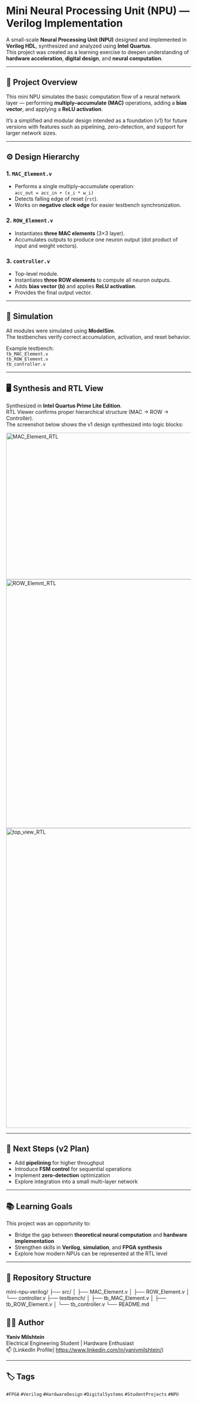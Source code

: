 # Mini Neural Processing Unit (NPU) — Verilog Implementation

A small-scale **Neural Processing Unit (NPU)** designed and implemented in **Verilog HDL**, synthesized and analyzed using **Intel Quartus**.  
This project was created as a learning exercise to deepen understanding of **hardware acceleration**, **digital design**, and **neural computation**.

---

## 🧠 Project Overview
This mini NPU simulates the basic computation flow of a neural network layer — performing **multiply–accumulate (MAC)** operations, adding a **bias vector**, and applying a **ReLU activation**.

It’s a simplified and modular design intended as a foundation (v1) for future versions with features such as pipelining, zero-detection, and support for larger network sizes.

---

## ⚙️ Design Hierarchy

### 1. `MAC_Element.v`
- Performs a single multiply–accumulate operation:  
  `acc_out = acc_in + (x_i * w_i)`
- Detects falling edge of reset (`rst`).
- Works on **negative clock edge** for easier testbench synchronization.

### 2. `ROW_Element.v`
- Instantiates **three MAC elements** (3×3 layer).  
- Accumulates outputs to produce one neuron output (dot product of input and weight vectors).

### 3. `controller.v`
- Top-level module.  
- Instantiates **three ROW elements** to compute all neuron outputs.  
- Adds **bias vector (b)** and applies **ReLU activation**.  
- Provides the final output vector.

---

## 🧩 Simulation
All modules were simulated using **ModelSim**.  
The testbenches verify correct accumulation, activation, and reset behavior.

Example testbench:  
`tb_MAC_Element.v`  
`tb_ROW_Element.v`  
`tb_controller.v`

---

## 🖥️ Synthesis and RTL View
Synthesized in **Intel Quartus Prime Lite Edition**.  
RTL Viewer confirms proper hierarchical structure (MAC → ROW → Controller).  
The screenshot below shows the v1 design synthesized into logic blocks:

<img width="1249" height="399" alt="MAC_Element_RTL" src="https://github.com/user-attachments/assets/ab4b6edd-123a-4b6a-b391-d4f148a8d7b3" />
<img width="792" height="677" alt="ROW_Elemnt_RTL" src="https://github.com/user-attachments/assets/08bc679c-f12c-4218-8c9f-aebd248f2566" />
<img width="1608" height="816" alt="top_view_RTL" src="https://github.com/user-attachments/assets/32208be6-7659-459d-8aba-46365847ab9a" />





---

## 🚀 Next Steps (v2 Plan)
- Add **pipelining** for higher throughput  
- Introduce **FSM control** for sequential operations  
- Implement **zero-detection** optimization  
- Explore integration into a small multi-layer network

---

## 📚 Learning Goals
This project was an opportunity to:
- Bridge the gap between **theoretical neural computation** and **hardware implementation**
- Strengthen skills in **Verilog**, **simulation**, and **FPGA synthesis**
- Explore how modern NPUs can be represented at the RTL level

---

## 📂 Repository Structure
mini-npu-verilog/
├── src/
│ ├── MAC_Element.v
│ ├── ROW_Element.v
│ └── controller.v
├── testbench/
│ ├── tb_MAC_Element.v
│ ├── tb_ROW_Element.v
│ └── tb_controller.v
└── README.md
## 🧑‍💻 Author
**Yaniv Milshtein**  
Electrical Engineering Student | Hardware Enthusiast  
📫 [LinkedIn Profile] https://www.linkedin.com/in/yanivmilshtein/)

---

## 🏷️ Tags
`#FPGA` `#Verilog` `#HardwareDesign` `#DigitalSystems` `#StudentProjects` `#NPU`

